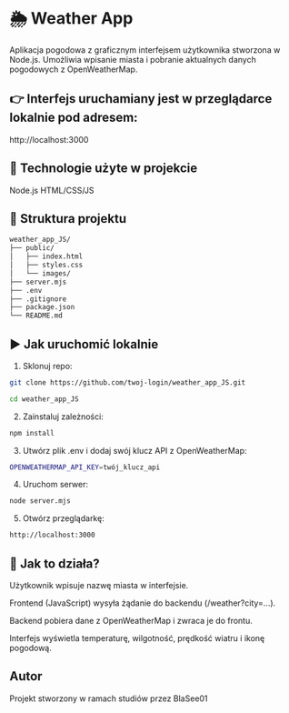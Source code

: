 # 🌦️ Weather App
Aplikacja pogodowa z graficznym interfejsem użytkownika stworzona w Node.js.
Umożliwia wpisanie miasta i pobranie aktualnych danych pogodowych z OpenWeatherMap.

## 👉 Interfejs uruchamiany jest w przeglądarce lokalnie pod adresem:
http://localhost:3000


## 🔧 Technologie użyte w projekcie
Node.js
HTML/CSS/JS 

## 📁 Struktura projektu
```bash
weather_app_JS/
├── public/
│   ├── index.html
│   ├── styles.css
│   └── images/
├── server.mjs
├── .env
├── .gitignore
├── package.json
└── README.md
```

## ▶️ Jak uruchomić lokalnie
1. Sklonuj repo:
```bash
git clone https://github.com/twoj-login/weather_app_JS.git
```
```bash
cd weather_app_JS
```
2. Zainstaluj zależności:
```bash
npm install
```
3. Utwórz plik .env i dodaj swój klucz API z OpenWeatherMap:
```bash
OPENWEATHERMAP_API_KEY=twój_klucz_api
```
4. Uruchom serwer:
```bash
node server.mjs
```
5. Otwórz przeglądarkę:
```bash
http://localhost:3000
```

## 🧪 Jak to działa?
Użytkownik wpisuje nazwę miasta w interfejsie.

Frontend (JavaScript) wysyła żądanie do backendu (/weather?city=...).

Backend pobiera dane z OpenWeatherMap i zwraca je do frontu.

Interfejs wyświetla temperaturę, wilgotność, prędkość wiatru i ikonę pogodową.

## Autor
Projekt stworzony w ramach studiów przez BlaSee01
